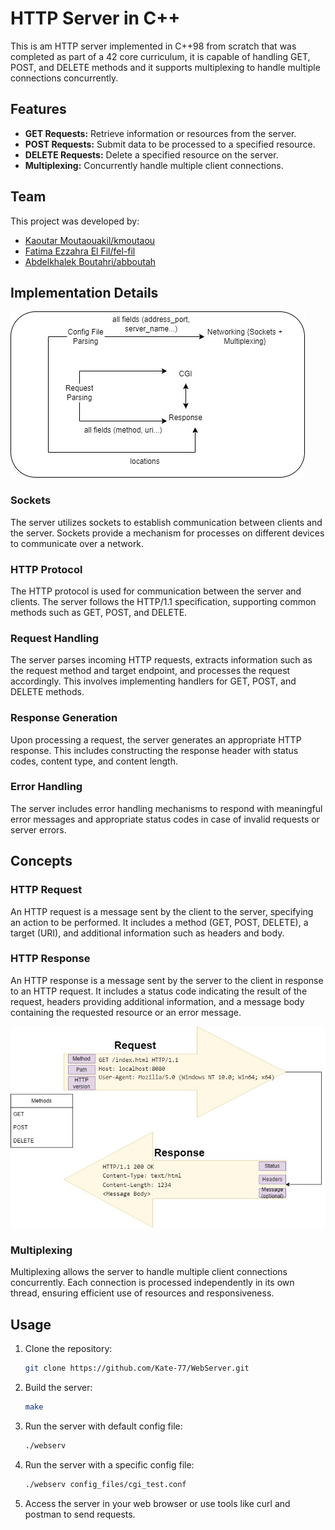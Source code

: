 # HTTP Server in C++

This is am HTTP server implemented in C++98 from scratch that was completed as part of a 42 core curriculum, it is capable of handling GET, POST, and DELETE methods and it supports multiplexing to handle multiple connections concurrently.

## Features

- **GET Requests:** Retrieve information or resources from the server.
- **POST Requests:** Submit data to be processed to a specified resource.
- **DELETE Requests:** Delete a specified resource on the server.
- **Multiplexing:** Concurrently handle multiple client connections.

## Team

This project was developed by:

- [Kaoutar Moutaouakil/kmoutaou](https://github.com/Kate-77)
- [Fatima Ezzahra El Fil/fel-fil](https://github.com/zowaa)
- [Abdelkhalek Boutahri/abboutah](https://github.com/abboutah)

## Implementation Details

![workflow](workflow-team.jpg)

### Sockets

The server utilizes sockets to establish communication between clients and the server. Sockets provide a mechanism for processes on different devices to communicate over a network.

### HTTP Protocol

The HTTP protocol is used for communication between the server and clients. The server follows the HTTP/1.1 specification, supporting common methods such as GET, POST, and DELETE.

### Request Handling

The server parses incoming HTTP requests, extracts information such as the request method and target endpoint, and processes the request accordingly. This involves implementing handlers for GET, POST, and DELETE methods.

### Response Generation

Upon processing a request, the server generates an appropriate HTTP response. This includes constructing the response header with status codes, content type, and content length.

### Error Handling

The server includes error handling mechanisms to respond with meaningful error messages and appropriate status codes in case of invalid requests or server errors.

## Concepts

### HTTP Request

An HTTP request is a message sent by the client to the server, specifying an action to be performed. It includes a method (GET, POST, DELETE), a target (URI), and additional information such as headers and body.

### HTTP Response

An HTTP response is a message sent by the server to the client in response to an HTTP request. It includes a status code indicating the result of the request, headers providing additional information, and a message body containing the requested resource or an error message.

![request-response](request-response.jpg)

### Multiplexing

Multiplexing allows the server to handle multiple client connections concurrently. Each connection is processed independently in its own thread, ensuring efficient use of resources and responsiveness.

## Usage

1. Clone the repository:

   ```bash
   git clone https://github.com/Kate-77/WebServer.git
   ```

2. Build the server:
   ```bash
   make 
   ```

3. Run the server with default config file:
   ```bash
   ./webserv 
   ```

4. Run the server with a specific config file:
   ```bash
   ./webserv config_files/cgi_test.conf
   ```

5. Access the server in your web browser or use tools like curl and postman to send requests.